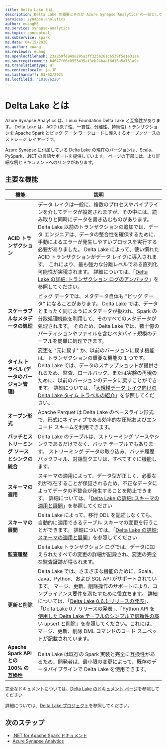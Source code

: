 ```yaml
---
title: Delta Lake とは
description: Delta Lake の概要とそれが Azure Synapse Analytics の一部として動作するしくみ
services: synapse-analytics
author: euangMS
ms.service: synapse-analytics
ms.topic: conceptual
ms.subservice: spark
ms.date: 04/15/2020
ms.author: euang
ms.reviewer: euang
ms.openlocfilehash: 23a269fe9498295a3ff325a261c6539f5e1e31aa
ms.sourcegitcommit: b4647f06c0953435af3cb24baaf6d15a5a761a9c
ms.translationtype: HT
ms.contentlocale: ja-JP
ms.lasthandoff: 03/02/2021
ms.locfileid: "101676220"
---
```

# <a name="what-is-delta-lake"></a>Delta Lake とは

Azure Synapse Analytics は、Linux Foundation Delta Lake と互換性があります。 Delta Lake は、ACID (原子性、一貫性、分離性、持続性) トランザクションを Apache Spark とビッグ データ ワークロードに導入するオープンソースのストレージ レイヤーです。

Azure Synapse に付属している Delta Lake の現在のバージョンは、Scala、PySpark、.NET の言語サポートを提供しています。 ページの下部には、より詳細な例とドキュメントへのリンクがあります。

## <a name="key-features"></a>主要な機能

| 機能 | 説明 |
| --- | --- |
| **ACID トランザクション** | データ レイクは一般に、複数のプロセスやパイプラインを介してデータが設定されますが、その中には、読み取りと同時にデータを書き込むものがあります。 Delta Lake 以前のトランザクションの追加では、データ エンジニアは、データの整合性を確保するために、手動によるエラーが発生しやすいプロセスを実行する必要がありました。 Delta Lake によって、使い慣れた ACID トランザクションがデータ レイクに導入されます。 これにより、最も強力な分離レベルである直列化可能性が実現されます。 詳細については、「[Delta Lake の詳細: トランザクション ログのアンパック](https://databricks.com/blog/2019/08/21/diving-into-delta-lake-unpacking-the-transaction-log.html)」を参照してください。|
| **スケーラブルなメタデータの処理** | ビッグ データでは、メタデータ自体も "ビッグ データ" になることがあります。 Delta Lake では、データとまったく同じようにメタデータが扱われ、Spark の分散処理機能を利用して、そのすべてのメタデータが処理されます。 そのため、Delta Lake では、数十億のパーティションやファイルを含むペタバイト規模のテーブルを簡単に処理できます。 |
| **タイム トラベル (データのバージョン管理)** | 変更を "元に戻す" か、以前のバージョンに戻す機能は、トランザクションの重要な機能の 1 つです。 Delta Lake では、データのスナップショットが提供されるため、監査、ロールバック、または実験の再現のために、以前のバージョンのデータに戻すことができます。 詳細については、「[大規模データ レイク向けの Delta Lake タイム トラベルの紹介](https://databricks.com/blog/2019/02/04/introducing-delta-time-travel-for-large-scale-data-lakes.html)」を参照してください。 |
| **オープン形式** | Apache Parquet は Delta Lake のベースライン形式で、形式にネイティブである効率的な圧縮およびエンコード スキームを利用できます。 |
| **バッチとストリーミング ソースとシンクの統合** | Delta Lake のテーブルは、ストリーミング ソースやシンクであるだけでなく、バッチ テーブルでもあります。 ストリーミング データの取り込み、バッチ履歴バックフィル、対話型クエリは、すべてすぐに機能します。 |
| **スキーマの適用** | スキーマの適用によって、データ型が正しく、必要な列が存在することが保証されるため、不正なデータによってデータの不整合が発生することを防止できます。 詳細については、「[Delta Lake の詳細: スキーマの適用と展開](https://databricks.com/blog/2019/09/24/diving-into-delta-lake-schema-enforcement-evolution.html)」を参照してください |
| **スキーマの展開** | Delta Lake によって、移行 DDL を記述しなくても、自動的に適用できるテーブル スキーマの変更を行うことができます。 詳細については、「[Delta Lake の詳細: スキーマの適用と展開](https://databricks.com/blog/2019/09/24/diving-into-delta-lake-schema-enforcement-evolution.html)」を参照してください |
| **監査履歴** | Delta Lake トランザクション ログでは、データに加えられたすべての変更の詳細が記録され、変更の完全な監査証跡が得られます。 |
| **更新と削除** | Delta Lake では、さまざまな機能のために、Scala、Java、Python、および SQL API がサポートされています。 マージ、更新、削除操作のサポートにより、コンプライアンス要件を満たすために役立ちます。 詳細については、「[Delta Lake 0.6.1 リリースの発表](https://delta.io/news/delta-lake-0-6-1-released/)」、「[Delta Lake 0.7 リリースの発表](https://delta.io/news/delta-lake-0-7-0-released/)」、「[Python API を使用した Delta Lake テーブルのシンプルで信頼性の高い upsert と削除](https://databricks.com/blog/2019/10/03/simple-reliable-upserts-and-deletes-on-delta-lake-tables-using-python-apis.html)」を参照してください。これには、マージ、更新、削除 DML コマンドのコード スニペットが記載されています。 |
| **Apache Spark API との 100% の互換性** | Delta Lake は既存の Spark 実装と完全に互換性があるため、開発者は、最小限の変更によって、既存のデータパイプラインで Delta Lake を使用できます。 |

完全なドキュメントについては、[Delta Lake のドキュメント ページ](https://docs.delta.io/latest/delta-intro.html)を参照してください

詳細については、[Delta Lake プロジェクト](https://github.com/delta-io/delta)を参照してください。

## <a name="next-steps"></a>次のステップ

- [.NET for Apache Spark ドキュメント](/dotnet/spark)
- [Azure Synapse Analytics](../index.yml)
